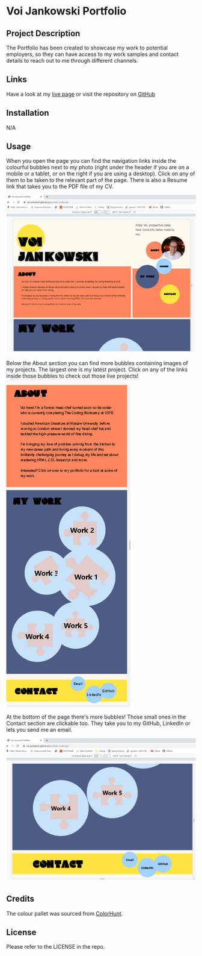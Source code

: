 # Voi Jankowski Portfolio

## Project Description

The Portfolio has been created to showcase my work to potential employers, so they can have access to my work samples and contact details to reach out to me through different channels.

## Links

Have a look at my [live page](https://voi-jankowski.github.io/portfolio-challenge/) or visit the repository on [GitHub](https://github.com/voi-jankowski/portfolio-challenge)

## Installation

N/A

## Usage

When you open the page you can find the navigation links inside the colourful bubbles next to my photo (right under the header if you are on a mobile or a tablet, or on the right if you are using a desktop). Click on any of them to be taken to the relevant part of the page. There is also a Resume link that takes you to the PDF file of my CV.

![Screenshot of the top of the page](assets/images/page-screenshot-1.png)

Below the About section you can find more bubbles containing images of my projects. The largest one is my latest project. Click on any of the links inside those bubbles to check out those live projects!

![Screenshot of My Works section in tablet view.](assets/images/screenshot-tablet.png)

At the bottom of the page there's more bubbles! Those small ones in the Contact section are clickable too. They take you to my GitHub, LinkedIn or lets you send me an email.

![Screenshot of the bottom of the page](assets/images/page-screenshot-2.png)

## Credits

The colour pallet was sourced from [ColorHunt](https://colorhunt.co/palette/a2d2fffef9efff865efee440).

## License

Please refer to the LICENSE in the repo.
